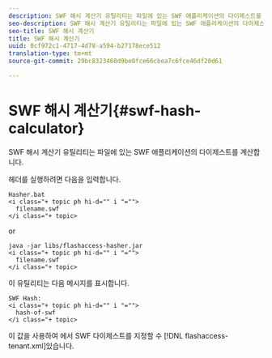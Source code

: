 ```yaml
---
description: SWF 해시 계산기 유틸리티는 파일에 있는 SWF 애플리케이션의 다이제스트를 계산합니다.
seo-description: SWF 해시 계산기 유틸리티는 파일에 있는 SWF 애플리케이션의 다이제스트를 계산합니다.
seo-title: SWF 해시 계산기
title: SWF 해시 계산기
uuid: 0cf972c1-4717-4d78-a594-b27178ece512
translation-type: tm+mt
source-git-commit: 29bc8323460d9be0fce66cbea7c6fce46df20d61

---
```



# SWF 해시 계산기{#swf-hash-calculator}

SWF 해시 계산기 유틸리티는 파일에 있는 SWF 애플리케이션의 다이제스트를 계산합니다.

헤더를 실행하려면 다음을 입력합니다.

```
Hasher.bat 
<i class="+ topic ph hi-d="" i "="">
  filename.swf
</i class="+ topic>
```

or

```
java -jar libs/flashaccess-hasher.jar 
<i class="+ topic ph hi-d="" i "="">
  filename.swf
</i class="+ topic>
```

이 유틸리티는 다음 메시지를 표시합니다.

```
SWF Hash: 
<i class="+ topic ph hi-d="" i "="">
  hash-of-swf
</i class="+ topic>
```

이 값을 사용하여 에서 SWF 다이제스트를 지정할 수 [!DNL flashaccess-tenant.xml]있습니다.
